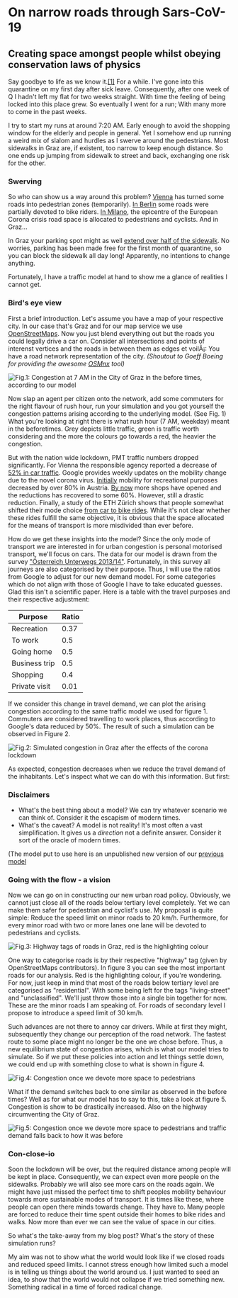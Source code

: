 # On narrow roads through Sars-CoV-19

## Creating space amongst people whilst obeying conservation laws of physics

Say goodbye to life as we know it.[\[1\]](https://www.youtube.com/watch?v=uz8kH24iwa4) For a while. I've gone into this quarantine on my first day after sick leave. Consequently, after one week of Q I hadn't left my flat for two weeks straight. With time the feeling of being locked into this place grew. So eventually I went for a run; With many more to come in the past weeks.

I try to start my runs at around 7:20 AM. Early enough to avoid the shopping window for the elderly and people in general. Yet I somehow end up running a weird mix of slalom and hurdles as I swerve around the pedestrians. Most sidewalks in Graz are, if existent, too narrow to keep enough distance. So one ends up jumping from sidewalk to street and back, exchanging one risk for the other.

### Swerving

So who can show us a way around this problem? [Vienna](https://coronavirus.wien.gv.at/site/mehr-raum-zum-rausgehen/) has turned some roads into pedestrian zones (temporarily). [In Berlin](https://www.spiegel.de/auto/der-autoverkehr-ruht-kreuzberg-schafft-fakten-a-4b8a8e18-0ad4-409c-88fe-23a5b16e2e9b) some roads were partially devoted to bike riders. [In Milano](https://www.theguardian.com/world/2020/apr/21/milan-seeks-to-prevent-post-crisis-return-of-traffic-pollution?fbclid=IwAR3xvcAa7hPWp2-Oq1_u4YFVO46YUH9klD2e8ervk6xZV8tliOITDdqb_R4), the epicentre of the European Corona crisis road space is allocated to pedestrians and cyclists. And in Graz... 

In Graz your parking spot might as well [extend over half of the sidewalk](https://www.meinbezirk.at/graz/c-lokales/kurzparkzone-statt-gehsteig_a4027800). No worries, parking has been made free for the first month of quarantine, so you can block the sidewalk all day long! Apparently, no intentions to change anything.

Fortunately, I have a traffic model at hand to show me a glance of realities I cannot get.

### Bird's eye view

First a brief introduction. Let's assume you have a map of your respective city. In our case that's Graz and for our map service we use [OpenStreetMaps](https://www.openstreetmap.org/search?query=Graz#map=13/47.0721/15.4375). Now you just blend everything out but the roads you could legally drive a car on. Consider all intersections and points of interenst vertices and the roads in between them as edges et voilÃ¡: You have a road network representation of the city. *(Shoutout to Goeff Boeing for providing the awesome [OSMnx](https://github.com/gboeing/osmnx) tool)*

![Fig.1: Congestion at 7 AM in the City of Graz in the before times, according to our model](images/corona_graz_before.png)

Now slap an agent per citizen onto the network, add some commuters for the right flavour of rush hour, run your simulation and you got yourself the congestion patterns arising according to the underlying model. (See Fig. 1) What you're looking at right there is what rush hour (7 AM, weekday) meant in the beforetimes. Grey depicts little traffic, green is traffic worth considering and the more the colours go towards a red, the heavier the congestion.

But with the nation wide lockdown, PMT traffic numbers dropped significantly. For Vienna the responsible agency reported a decrease of [52% in car traffic](https://kurier.at/chronik/wien/wegen-corona-massnahmen-verkehr-in-wien-ging-stark-zurueck/400806389). Google provides weekly updates on the mobility change due to the novel corona virus. [Initially](https://www.gstatic.com/covid19/mobility/2020-04-11_AT_Mobility_Report_en.pdf) mobility for recreational purposes decreased by over 80% in Austria. [By now](https://www.gstatic.com/covid19/mobility/2020-04-17_AT_Mobility_Report_en.pdf) more shops have opened and the reductions has recovered to some 60%. However, still a drastic reduction.
Finally, a study of the ETH Zürich shows that people somewhat shifted their mode choice [from car to bike rides](https://ivtmobis.ethz.ch/mobis/covid19/reports/latest_de). While it's not clear whether these rides fulfill the same objective, it is obvious that the space allocated for the means of transport is more misdivided than ever before.

How do we get these insights into the model? Since the only mode of transport we are interested in for urban congestion is personal motorised transport, we'll focus on cars. The data for our model is drawn from the survey ["Österreich Unterwegs 2013/14"](https://www.bmk.gv.at/themen/verkehrsplanung/statistik/oesterreich_unterwegs/ziel.html). Fortunately, in this survey all journeys are also categorised by their purpose. Thus, I will use the ratios from Google to adjust for our new demand model. For some categories which do not align with those of Google I have to take educated guesses. Glad this isn't a scientific paper. Here is a table with the travel purposes and their respective adjustment:

<table>
  <thead>
    <tr>
      <th>Purpose</th>
      <th>Ratio</th>
    </tr>
  </thead>
  <tbody>
    <tr>
      <td>Recreation</td>
      <td>0.37</td>
    </tr>
    <tr>
      <td>To work</td>
      <td>0.5</td>
    </tr>
      <td>Going home</td>
      <td>0.5</td>
    </tr>
    <tr>
      <td>Business trip</td>
      <td>0.5</td>
    </tr>
    <tr>
      <td>Shopping</td>
      <td>0.4</td>
    </tr>
    <tr>
      <td>Private visit</td>
      <td>0.01</td>
    </tr>
  </tbody>
</table>

If we consider this change in travel demand, we can plot the arising congestion according to the same traffic model we used for figure 1. Commuters are considered travelling to work places, thus according to Google's data reduced by 50%. The result of such a simulation can be observed in Figure 2.

![Fig.2: Simulated congestion in Graz after the effects of the corona lockdown](images/corona_graz.png)

As expected, congestion decreases when we reduce the travel demand of the inhabitants. Let's inspect what we can do with this information. But first:

### Disclaimers

+ What's the best thing about a model? 
    We can try whatever scenario we can think of. Consider it the escapism of modern times.
+ What's the caveat?
    A model is not reality! It's most often a vast simplification. It gives us a *direction* not a definite answer. Consider it sort of the oracle of modern times.
    
(The model put to use here is an unpublished new version of our [previous model](https://www.researchgate.net/publication/333438552_Mesoscopic_Urban-Traffic_Simulation_Based_on_Mobility_Behavior_to_Calculate_NOx_Emissions_Caused_by_Private_Motorized_Transport)

### Going with the flow - a vision

Now we can go on in constructing our new urban road policy. Obviously, we cannot just close all of the roads below tertiary level completely. Yet we can make them safer for pedestrian and cyclist's use. My proposal is quite simple: Reduce the speed limit on minor roads to 20 km/h. Furthermore, for every minor road with two or more lanes one lane will be devoted to pedestrians and cyclists.

![Fig.3: Highway tags of roads in Graz, red is the highlighting colour](images/hwtags_graz.png)

One way to categorise roads is by their respective "highway" tag (given by OpenStreetMaps contributors). In figure 3 you can see the most important roads for our analysis. Red is the highlighting colour, if you're wondering. For now, just keep in mind that most of the roads below tertiary level are categorised as "residential". With some being left for the tags "living-street" and "unclassified". We'll just throw those into a single bin together for now. These are the minor roads I am speaking of. For roads of secondary level I propose to introduce a speed limit of 30 km/h. 

Such advances are not there to annoy car drivers. While at first they might, subsequently they change our perception of the road network. The fastest route to some place might no longer be the one we chose before. Thus, a new equilibrium state of congestion arises, which is what our model tries to simulate. So if we put these policies into action and let things settle down, we could end up with something close to what is shown in figure 4.

![Fig.4: Congestion once we devote more space to pedestrians](images/corona_scen1.png)

What if the demand switches back to one similar as observed in the before times? Well as for what our model has to say to this, take a look at figure 5. Congestion is show to be drastically increased. Also on the highway circumventing the City of Graz. 

![Fig.5: Congestion once we devote more space to pedestrians and traffic demand falls back to how it was before](images/corona_scen1_olddata.png)

### Con-close-io

Soon the lockdown will be over, but the required distance among people will be kept in place. Consequently, we can expect even more people on the sidewalks. Probably we will also see more cars on the roads again. We might have just missed the perfect time to shift peoples mobility behaviour towards more sustainable modes of transport. It is times like these, where people can open there minds towards change. They have to. Many people are forced to reduce their time spent outside their homes to bike rides and walks. Now more than ever we can see the value of space in our cities.

So what's the take-away from my blog post? What's the story of these simulation runs? 

My aim was not to show what the world would look like if we closed roads and reduced speed limits. I cannot stress enough how limited such a model is in telling us things about the world around us. I just wanted to seed an idea, to show that the world would not collapse if we tried something new. Something radical in a time of forced radical change.

